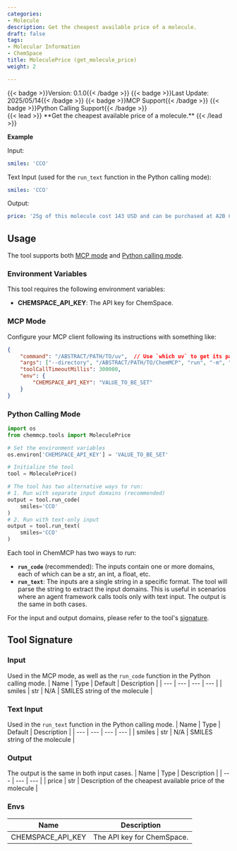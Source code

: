 ```yaml
---
categories:
- Molecule
description: Get the cheapest available price of a molecule.
draft: false
tags:
- Molecular Information
- ChemSpace
title: MoleculePrice (get_molecule_price)
weight: 2

---
```

<div style="display: flex; flex-wrap: wrap; gap: 0.75rem; align-items: center;">
  {{< badge >}}Version: 0.1.0{{< /badge >}}
  {{< badge >}}Last Update: 2025/05/14{{< /badge >}}
  {{< badge >}}MCP Support{{< /badge >}}
  {{< badge >}}Python Calling Support{{< /badge >}}
</div>
{{< lead >}}
**Get the cheapest available price of a molecule.**
{{< /lead >}}

**Example**

Input:
```yaml
smiles: 'CCO'
```

Text Input (used for the `run_text` function in the Python calling mode):
```yaml
smiles: 'CCO'
```

Output:
```yaml
price: '25g of this molecule cost 143 USD and can be purchased at A2B Chem.'
```

## Usage

The tool supports both [MCP mode](#mcp-mode) and [Python calling mode](#python-calling-mode).

### Environment Variables
This tool requires the following environment variables:
- **CHEMSPACE_API_KEY**: The API key for ChemSpace.


### MCP Mode

Configure your MCP client following its instructions with something like:
```JSON
{
    "command": "/ABSTRACT/PATH/TO/uv",  // Use `which uv` to get its path
    "args": ["--directory", "/ABSTRACT/PATH/TO/ChemMCP", "run", "-m", "chemmcp.tools.molecule_price"],
    "toolCallTimeoutMillis": 300000,
    "env": {
        "CHEMSPACE_API_KEY": "VALUE_TO_BE_SET"
    }
}
```

### Python Calling Mode

```python
import os
from chemmcp.tools import MoleculePrice

# Set the environment variables
os.environ['CHEMSPACE_API_KEY'] = 'VALUE_TO_BE_SET'

# Initialize the tool
tool = MoleculePrice()

# The tool has two alternative ways to run:
# 1. Run with separate input domains (recommended)
output = tool.run_code(
    smiles='CCO'
)
# 2. Run with text-only input
output = tool.run_text(
    smiles='CCO'
)
```


Each tool in ChemMCP has two ways to run:
- **`run_code`** (recommended): The inputs contain one or more domains, each of which can be a str, an int, a float, etc.
- **`run_text`**: The inputs are a single string in a specific format. The tool will parse the string to extract the input domains. This is useful in scenarios where an agent framework calls tools only with text input.
The output is the same in both cases.

For the input and output domains, please refer to the tool's [signature](#tool-signature).

## Tool Signature



### Input
Used in the MCP mode, as well as the `run_code` function in the Python calling mode.
| Name | Type | Default | Description |
| --- | --- | --- | --- |
| smiles | str | N/A | SMILES string of the molecule |

### Text Input
Used in the `run_text` function in the Python calling mode.
| Name | Type | Default | Description |
| --- | --- | --- | --- |
| smiles | str | N/A | SMILES string of the molecule |

### Output
The output is the same in both input cases.
| Name | Type | Description |
| --- | --- | --- |
| price | str | Description of the cheapest available price of the molecule |

### Envs
| Name | Description |
| --- | --- |
| CHEMSPACE_API_KEY | The API key for ChemSpace. |
